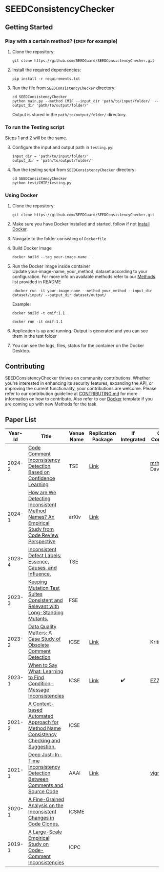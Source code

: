 # SEEDConsistencyChecker

## Getting Started

### Play with a certain method? (`CMIF` for example)

1. Clone the repository:
   ```
   git clone https://github.com/SEEDGuard/SEEDConsistencyChecker.git
   ```
2. Install the required dependencies:
   ```
   pip install -r requirements.txt
   ```

3. Run the file from `SEEDConsistencyChecker` directory:

   ```
   cd SEEDConsistencyChecker
   python main.py --method CMIF --input_dir 'path/to/input/folder/' --output_dir 'path/to/output/folder/'
   ```

   Output is stored in the `path/to/output/folder/` directory.

### To run the Testing script

Steps 1 and 2 will be the same.

3. Configure the input and output path in `testing.py`:

   ```
   input_dir = 'path/to/input/folder/'
   output_dir = 'path/to/output/folder/'
   ``` 

4. Run the testing script from `SEEDConsistencyChecker` directory:

   ```
   cd SEEDConsistencyChecker
   python test/CMIF/testing.py
   ```
### Using Docker

1. Clone the repository:
   ```
   git clone https://github.com/SEEDGuard/SEEDConsistencyChecker.git
   ```
2. Make sure you have Docker installed and started, follow if not [Install Docker](https://docs.docker.com/engine/install/).

3. Navigate to the folder consisting of `Dockerfile`

4. Build Docker Image
   ```
   docker build --tag your-image-name  .
   ```
5. Run the Docker image inside container  
   Update your-image-name, your_method, dataset according to your configuration. For more info on available methods refer to our [Methods](https://github.com/SEEDGuard/SEEDUtils/blob/main/README.md) list provided in README
   ```
   -docker run -it your-image-name --method your_method --input_dir dataset/input/ --output_dir dataset/output/
   ```
   Example:
   
   ```
   docker build -t cmif:1.1 .
   
   docker run -it cmif:1.1
   ```
6. Application is up and running. Output is generated and you can see them in the test folder 
7. You can see the logs, files, status for the container on the Docker Desktop.


## Contributing

SEEDConsistencyChecker thrives on community contributions. Whether you're interested in enhancing its security features, expanding the API, or improving the current functionality, your contributions are welcome. Please refer to our contribution guideline at [CONTRIBUTING.md](https://github.com/SEEDGuard/SEEDConsistencyChecker/blob/main/CONTRIBUTING.md) for more information on how to contribute. Also refer to our [Docker](https://github.com/SEEDGuard/SEEDUtils/blob/main/template/Dockerfile) template if you are coming up with new Methods for the task.

## Paper List

| Year-Id | Title                                                                                                                               | Venue Name | Replication Package                                                  | If Integrated | Current Contributors| 
| ------- | ----------------------------------------------------------------------------------------------------------------------------------- | ---------- | -------------------------------------------------------------------- | ------------- | --------- |
| 2024-2  | [Code Comment Inconsistency Detection Based on Confidence Learning](https://ieeexplore.ieee.org/abstract/document/10416264)         | TSE        | [Link](https://github.com/seekerstrive/MCCL)                         |               | [mrhuggins03](https://github.com/SEEDGuard/SEEDConsistencyChecker/tree/mitchell), David Wang
| 2024-1  | [How are We Detecting Inconsistent Method Names? An Empirical Study from Code Review Perspective](https://arxiv.org/abs/2308.12701) | arXiv      | [Link](https://figshare.com/s/8cdb4e3208e01991e45c)                  |               |
| 2023-4  | [Inconsistent Defect Labels: Essence, Causes, and Influence.](https://doi.org/10.1109/TSE.2022.3156787)                             | TSE        |
| 2023-3  | [Keeping Mutation Test Suites Consistent and Relevant with Long-Standing Mutants.](https://doi.org/10.1145/3611643.3613089)         | FSE        |
| 2023-2  | [Data Quality Matters: A Case Study of Obsolete Comment Detection](https://ieeexplore.ieee.org/abstract/document/10172689)          | ICSE       | [Link](https://github.com/SoftWiser-group/AdvOC)                     |               | Kriti Patnala
| 2023-1  | [When to Say What: Learning to Find Condition-Message Inconsistencies](https://ieeexplore.ieee.org/abstract/document/10172811)      | ICSE       | [Link](https://zenodo.org/records/7624781)                           | :heavy_check_mark: | [EZ7051](https://github.com/SEEDGuard/SEEDConsistencyChecker/tree/main/core/CMIF)
|2021-2 |[A Context-based Automated Approach for Method Name Consistency Checking and Suggestion.](https://doi.org/10.1109/ICSE43902.2021.00060)  |ICSE   |
| 2021-1  | [Deep Just-In-Time Inconsistency Detection Between Comments and Source Code](https://arxiv.org/pdf/2010.01625.pdf)                  | AAAI       | [Link](https://github.com/panthap2/deep-jit-inconsistency-detection) |               | [vigneskv](https://github.com/SEEDGuard/SEEDConsistencyChecker/tree/vigneskv)
| 2020-1  | [A Fine-Grained Analysis on the Inconsistent Changes in Code Clones.](https://doi.org/10.1109/ICSME46990.2020.00030)                | ICSME      |
| 2019-1  | [A Large-Scale Empirical Study on Code-Comment Inconsistencies](https://doi.org/10.1109/ICPC.2019.00019)                            | ICPC       |                                                                      |               |
